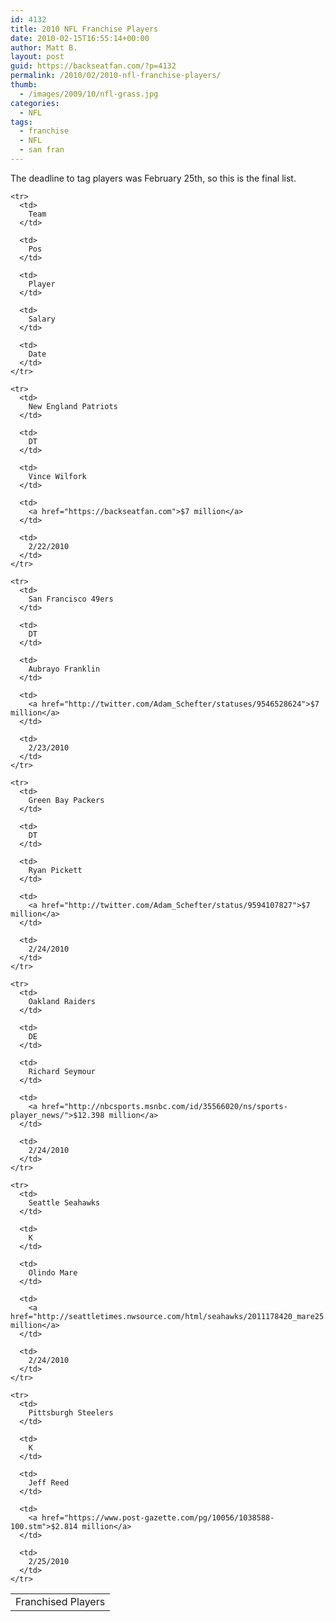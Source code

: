 ```yaml
---
id: 4132
title: 2010 NFL Franchise Players
date: 2010-02-15T16:55:14+00:00
author: Matt B.
layout: post
guid: https://backseatfan.com/?p=4132
permalink: /2010/02/2010-nfl-franchise-players/
thumb:
  - /images/2009/10/nfl-grass.jpg
categories:
  - NFL
tags:
  - franchise
  - NFL
  - san fran
---
```


<div class="entry">
  <p>
    The deadline to tag players was February 25th, so this is the final list.
  </p>

  <table border="0">
    <tr>
      <td colspan="5">
        Franchised Players
      </td>
    </tr>

    <tr>
      <td>
        Team
      </td>

      <td>
        Pos
      </td>

      <td>
        Player
      </td>

      <td>
        Salary
      </td>

      <td>
        Date
      </td>
    </tr>

    <tr>
      <td>
        New England Patriots
      </td>

      <td>
        DT
      </td>

      <td>
        Vince Wilfork
      </td>

      <td>
        <a href="https://backseatfan.com">$7 million</a>
      </td>

      <td>
        2/22/2010
      </td>
    </tr>

    <tr>
      <td>
        San Francisco 49ers
      </td>

      <td>
        DT
      </td>

      <td>
        Aubrayo Franklin
      </td>

      <td>
        <a href="http://twitter.com/Adam_Schefter/statuses/9546528624">$7 million</a>
      </td>

      <td>
        2/23/2010
      </td>
    </tr>

    <tr>
      <td>
        Green Bay Packers
      </td>

      <td>
        DT
      </td>

      <td>
        Ryan Pickett
      </td>

      <td>
        <a href="http://twitter.com/Adam_Schefter/status/9594107827">$7 million</a>
      </td>

      <td>
        2/24/2010
      </td>
    </tr>

    <tr>
      <td>
        Oakland Raiders
      </td>

      <td>
        DE
      </td>

      <td>
        Richard Seymour
      </td>

      <td>
        <a href="http://nbcsports.msnbc.com/id/35566020/ns/sports-player_news/">$12.398 million</a>
      </td>

      <td>
        2/24/2010
      </td>
    </tr>

    <tr>
      <td>
        Seattle Seahawks
      </td>

      <td>
        K
      </td>

      <td>
        Olindo Mare
      </td>

      <td>
        <a href="http://seattletimes.nwsource.com/html/seahawks/2011178420_mare25.html">$2.814 million</a>
      </td>

      <td>
        2/24/2010
      </td>
    </tr>

    <tr>
      <td>
        Pittsburgh Steelers
      </td>

      <td>
        K
      </td>

      <td>
        Jeff Reed
      </td>

      <td>
        <a href="https://www.post-gazette.com/pg/10056/1038588-100.stm">$2.814 million</a>
      </td>

      <td>
        2/25/2010
      </td>
    </tr>
  </table>
</div>
